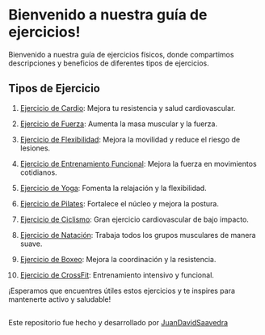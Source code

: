 # Bienvenido a nuestra guía de ejercicios!
Bienvenido a nuestra guía de ejercicios físicos, donde compartimos descripciones y beneficios de diferentes tipos de ejercicios.

## Tipos de Ejercicio

1. [Ejercicio de Cardio](https://github.com/wilskirby/ejercicios/blob/master/GuiaDeEjercicios/cardio.md): Mejora tu resistencia y salud cardiovascular.

2. [Ejercicio de Fuerza](https://github.com/wilskirby/ejercicios/blob/master/GuiaDeEjercicios/fuerza.md): Aumenta la masa muscular y la fuerza.
3. [Ejercicio de Flexibilidad](https://github.com/wilskirby/ejercicios/blob/master/GuiaDeEjercicios/flexibilidad.md): Mejora la movilidad y reduce el riesgo de lesiones.
4. [Ejercicio de Entrenamiento Funcional](https://github.com/wilskirby/ejercicios/blob/master/GuiaDeEjercicios/Entrenamiento_Funcional.md): Mejora la fuerza en movimientos cotidianos.
5. [Ejercicio de Yoga](https://github.com/wilskirby/ejercicios/blob/master/GuiaDeEjercicios/yoga.md): Fomenta la relajación y la flexibilidad.
6. [Ejercicio de Pilates](https://github.com/wilskirby/ejercicios/blob/master/GuiaDeEjercicios/pilates.md): Fortalece el núcleo y mejora la postura.
7. [Ejercicio de Ciclismo](https://github.com/wilskirby/ejercicios/blob/master/GuiaDeEjercicios/ciclismo.md): Gran ejercicio cardiovascular de bajo impacto.
8. [Ejercicio de Natación](https://github.com/wilskirby/ejercicios/blob/master/GuiaDeEjercicios/natacion.md): Trabaja todos los grupos musculares de manera suave.
9. [Ejercicio de Boxeo](https://github.com/wilskirby/ejercicios/blob/master/GuiaDeEjercicios/boxeo.md): Mejora la coordinación y la resistencia.
10. [Ejercicio de CrossFit](https://github.com/wilskirby/ejercicios/blob/master/GuiaDeEjercicios/crossfit.md): Entrenamiento intensivo y funcional.

¡Esperamos que encuentres útiles estos ejercicios y te inspires para mantenerte activo y saludable!

##
Este repositorio fue hecho y desarrollado por [JuanDavidSaavedra](https://github.com/wilskirby)
